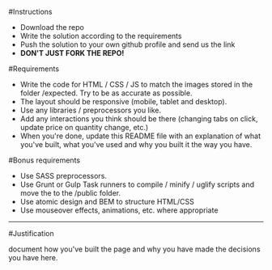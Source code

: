#Instructions

- Download the repo
- Write the solution according to the requirements
- Push the solution to your own github profile and send us the link
- __DON'T JUST FORK THE REPO!__

#Requirements

- Write the code for HTML / CSS / JS to match the images stored in the folder /expected. Try to be as accurate as possible.
- The layout should be responsive (mobile, tablet and desktop).
- Use any libraries / preprocessors you like.
- Add any interactions you think should be there (changing tabs on click, update price on quantity change, etc.)
- When you're done, update this README file with an explanation of what you've built, what you've used and why you built it the way you have.

#Bonus requirements

- Use SASS preprocessors.
- Use Grunt or Gulp Task runners to compile / minify / uglify scripts and move the to the /public folder.
- Use atomic design and BEM to structure HTML/CSS
- Use mouseover effects, animations, etc. where appropriate

---------------------

#Justification

document how you've built the page and why you have made the decisions you have here.

